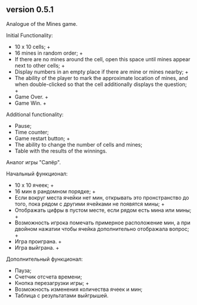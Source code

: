 
## version 0.5.1

Аnalogue of the Mines game.

Initial Functionality:

- 10 x 10 cells; +
- 16 mines in random order; +
- If there are no mines around the cell, open this space until mines appear next to other cells; +
- Display numbers in an empty place if there are mine or mines nearby; +
- The ability of the player to mark the approximate location of mines, and when double-clicked so that the cell additionally displays the question; +
- Game Over. +
- Game Win. +

Additional functionality:

- Pause;
- Time counter;
- Game restart button; +
- The ability to change the number of cells and mines;
- Table with the results of the winnings.

Аналог игры "Сапёр".

Начальный функционал:

- 10 х 10 ячеек; +
- 16 мин в рандомном порядке; +
- Если вокруг места ячейки нет мин, открывать это пронстранство до того, 
пока рядом с другими ячейками не появятся мины; +
- Отображать цифры в пустом месте, если рядом есть мина или мины; +
- Возможность игрока помечать примерное расположение мин, 
а при двойном нажатии чтобы ячейка дополнительно отображала вопрос; +
- Игра проиграна. + 
- Игра выйграна. +

Дополнительный функционал:
- Пауза;
- Счетчик отсчета времени;
- Кнопка перезагрузки игры; +
- Возможность изменения количества ячеек и мин;
- Таблица с результатами выйгрышей.